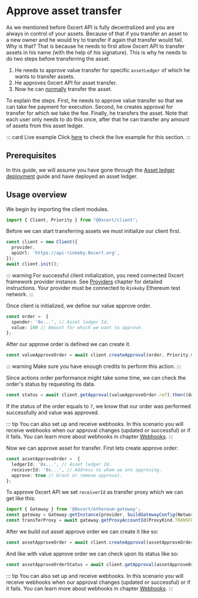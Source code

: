 # Approve asset transfer

As we mentioned before 0xcert API is fully decentralized and you are always in control of your assets. Because of that if you transfer an asset to a new owner and he would try to transfer if again that transfer would fail. Why is that? That is because he needs to first allow 0xcert API to transfer assets in his name (with the help of his signature). This is why he needs to do two steps before transferring the asset. 

1. He needs to approve value transfer for specific `assetLedger` of which he wants to transfer assets.
2. He approves 0xcert API for asset transfer.
3. Now he can [normally](transfer-asset.html) transfer the asset.

To explain the steps. First, he needs to approve value transfer so that we can take fee payment for execution. Second, he creates approval for transfer for which we take the fee. Finally, he transfers the asset. Note that each user only needs to do this once, after that he can transfer any amount of assets from this asset ledger. 

::: card Live example
Click [here](https://codesandbox.io/s/github/0xcert/api-example-approval?module=%2FREADME.md) to check the live example for this section.
:::

## Prerequisites

In this guide, we will assume you have gone through the [Asset ledger deployment](asset-ledger-deployment.html#asset-ledger-deployment) guide and have deployed an asset ledger.

## Usage overview

We begin by importing the client modules.

```ts
import { Client, Priority } from "@0xcert/client";
```

Before we can start transferring assets we must initialize our client first.

```ts
const client = new Client({
  provider,
  apiUrl: 'https://api-rinkeby.0xcert.org',
});
await client.init();
```
::: warning
For successful client initialization, you need connected 0xcert framework provider instance. See [Providers](providers.html#providers) chapter for detailed instructions. Your provider must be connected to `Rinkeby` Ethereum test network.
:::

Once client is initialized, we define our value approve order.

```ts
const order =  {
  spender: '0x...', // Asset ledger Id.
  value: 100 // Amount for which we want to approve.
};
```

After our approve order is defined we can create it.

```ts
const valueApproveOrder = await client.createApproval(order, Priority.HIGH).then((data) => data.data);
```

::: warning
Make sure you have enough credits to perform this action.
:::

Since actions order performance might take some time, we can check the order's status by requesting its data.

```ts
const status = await client.getApproval(valueApproveOrder.ref).then((data) => data.data.status);
```

If the status of the order equals to `7`, we know that our order was performed successfully and value was approved.

::: tip
You can also set up and receive webhooks. In this scenario you will receive webhooks when our approval changes (updated or successful) or if it fails. You can learn more about webhooks in chapter [Webhooks](api/api/client.html#webhooks). 
:::

Now we can approve asset for transfer. First lets create approve order:

```ts
const assetApproveOrder =  {
  ledgerId: '0x...', // Asset ledger Id.
  receiverId: '0x...', // Address to whom we are approving. 
  approve: true // Grant or remove approval.
};
```

To approve 0xcert API we set `receiverId` as transfer proxy which we can get like this:

```ts
import { Gateway } from '@0xcert/ethereum-gateway';
const gateway = Gateway.getInstance(provider, buildGatewayConfig(NetworkKind.RINKEBY));
const transferProxy = await gateway.getProxyAccountId(ProxyKind.TRANSFER_ASSET);
```

After we build out asset approve order we can create it like so:


```ts
const assetApproveOrder = await client.createApproval(assetApproveOrder, Priority.HIGH).then((data) => data.data);
```

And like with value approve order we can check upon its status like so:

```ts
const assetApproveOrderStatus = await client.getApproval(assetApproveOrder.ref).then((data) => data.data.status);
```

::: tip
You can also set up and receive webhooks. In this scenario you will receive webhooks when our approval changes (updated or successful) or if it fails. You can learn more about webhooks in chapter [Webhooks](api/api/client.html#webhooks). 
:::
